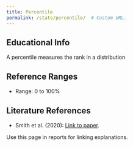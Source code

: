 ```yaml
---
title: Percentile
permalink: /stats/percentile/  # Custom URL.
---
```

## Educational Info
A percentile measures the rank in a distribution

## Reference Ranges
- Range: 0 to 100%

## Literature References
- Smith et al. (2020): [Link to paper](https://example.com).

Use this page in reports for linking explanations.
